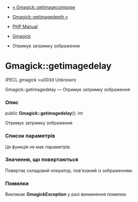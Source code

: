 - [« Gmagick::getimagecompose](gmagick.getimagecompose.md)
- [Gmagick::getimagedepth »](gmagick.getimagedepth.md)

- [PHP Manual](index.md)
- [Gmagick](class.gmagick.md)
- Отримує затримку зображення

# Gmagick::getimagedelay

(PECL gmagick \>u003d Unknown)

Gmagick::getimagedelay — Отримує затримку зображення

### Опис

public **Gmagick::getimagedelay**(): int

Отримує затримку зображення

### Список параметрів

Ця функція не має параметрів.

### Значення, що повертаються

Повертає складовий оператор, пов'язаний із зображенням.

### Помилки

Викликає **GmagickException** у разі виникнення помилки.
